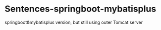 # Sentences-springboot-mybatisplus
springboot&amp;mybatisplus version, but still using outer Tomcat server
